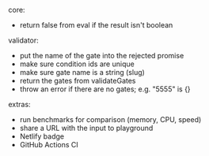 core:
- return false from eval if the result isn't boolean

validator:
- put the name of the gate into the rejected promise
- make sure condition ids are unique
- make sure gate name is a string (slug)
- return the gates from validateGates
- throw an error if there are no gates; e.g. "5555" is {}

extras:
- run benchmarks for comparison (memory, CPU, speed)
- share a URL with the input to playground
- Netlify badge
- GitHub Actions CI
